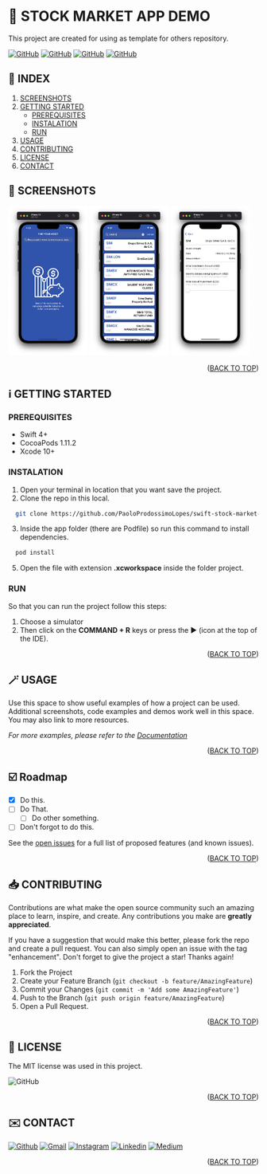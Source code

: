 <!-- SET TOP ANCHOR -->
<div id="top"></div>



<!-- APP LOGO v1 -->
<!-- 
* THIS IS OPTIONAL
<p align="center">
  <img src="https://github.com/PaoloProdossimoLopes/swift-stock-market-app-demo/blob/main/README_ASSETS/TINDER_LOGO.png" width="300">  
</p>
 -->

<!-- PROJECT NAME -->
#  STOCK MARKET APP DEMO

<!-- DESCRIPTION -->
This project are created for using as template for others repository.




<!-- APP LOGO V2-->
<!-- 
<br />
<div align="center">
  <a href="https://github.com/PaoloProdossimoLopes/swift-stock-market-app-demo">
    <img src="images/logo.png" alt="Logo" width="80" height="80">
  </a>

  <h3 align="center">Best-README-Template</h3>

  <p align="center">
    An awesome README template to jumpstart your projects!
    <br />
    <a href="https://github.com/othneildrew/Best-README-Template"><strong>Explore the docs »</strong></a>
    <br />
    <br />
    <a href="https://github.com/othneildrew/Best-README-Template">View Demo</a>
    ·
    <a href="https://github.com/othneildrew/Best-README-Template/issues">Report Bug</a>
    ·
    <a href="https://github.com/othneildrew/Best-README-Template/issues">Request Feature</a>
  </p>
</div>
-->



<!-- INFO BADGES -->
[![GitHub](https://img.shields.io/github/forks/PaoloProdossimoLopes/swift-stock-market-app-demo?color=black&style=flat-square)](https://github.com/PaoloProdossimoLopes/swift-stock-market-app-demo)
[![GitHub](https://img.shields.io/github/stars/PaoloProdossimoLopes/swift-stock-market-app-demo?color=black&style=flat-square)](https://github.com/PaoloProdossimoLopes/swift-stock-market-app-demo)
[![GitHub](https://img.shields.io/github/issues/PaoloProdossimoLopes/swift-stock-market-app-demo?color=black&style=flat-square)](https://github.com/PaoloProdossimoLopes/swift-stock-market-app-demo/issues)
[![GitHub](https://img.shields.io/github/issues-pr/PaoloProdossimoLopes/swift-stock-market-app-demo?color=black&style=flat-square)](https://github.com/PaoloProdossimoLopes/swift-stock-market-app-demo/pulls)



<!-- ACTIONS -->
<!-- Unsed
* IF YOUR WAS USING THE V2 HEADER YOU DON NEED THIS SETION

## 🔎  ACTIONS
[![REPORT ISSUE](https://img.shields.io/badge/-⚠️_REPORT_ISSUE-grey?style=flat-square&logo=pull_request&logoColor=white)](https://github.com/PaoloProdossimoLopes/swift-stock-market-app-demo/issues)
[![PULL REQUEST](https://img.shields.io/badge/-⤴️_PULL_REQUEST-grey?style=flat-square&logo=pull_request&logoColor=white)](https://github.com/PaoloProdossimoLopes/swift-stock-market-app-demo/pulls)
-->


<!-- Index -->
## 🔢  INDEX 
1. [SCREENSHOTS](#screenshots)
2. [GETTING STARTED](#getting-started)
    - [PREREQUISITES](#prerequisites)
    - [INSTALATION](#instalation)
    - [RUN](#run)
4. [USAGE](#usage) 
3. [CONTRIBUTING](#contributing)
4. [LICENSE](#license)
5. [CONTACT](#contact)



<!-- SCREENSHOTS -->
## 📸  SCREENSHOTS <a name="screenshots"></a>
<img src="https://github.com/PaoloProdossimoLopes/swift-stock-market-app-demo/blob/main/README_ASSETS/SCREENSHOTS/HOME.png" height="300">                       <img src="https://github.com/PaoloProdossimoLopes/swift-stock-market-app-demo/blob/main/README_ASSETS/SCREENSHOTS/FIND-STOCK.png" height="300">                 <img src="https://github.com/PaoloProdossimoLopes/swift-stock-market-app-demo/blob/main/README_ASSETS/SCREENSHOTS/STOCK-DETAIL.png" height="300">  

<p align="right">(<a href="#top">BACK TO TOP</a>)</p>



<!-- GETTING STARTED -->
## ℹ️  GETTING STARTED <a name="getting-started"></a>

### PREREQUISITES 
- Swift 4+
- CocoaPods 1.11.2
- Xcode 10+

### INSTALATION
1. Open your terminal in location that you want save the project.
2. Clone the repo in this local.
```sh
  git clone https://github.com/PaoloProdossimoLopes/swift-stock-market-app-demo.git
```
3. Inside the app folder (there are Podfile) so run this command to install dependencies.
```sh
  pod install
```
5. Open the file with extension **.xcworkspace** inside the folder project.
   
### RUN
So that you can run the project follow this steps:
1. Choose a simulator 
2. Then click on the **COMMAND + R** keys or press the ▶︎ (icon at the top of the IDE).

<p align="right">(<a href="#top">BACK TO TOP</a>)</p>



<!-- USAGE EXAMPLES -->
## 🪄  USAGE <a name="usage"></a>
Use this space to show useful examples of how a project can be used. Additional screenshots, code examples and demos work well in this space. You may also link to more resources.

_For more examples, please refer to the [Documentation](https://example.com)_

<p align="right">(<a href="#top">BACK TO TOP</a>)</p>



<!-- ROADMAP -->
## ☑️  Roadmap

- [X] Do this.
- [ ] Do That.
  - [ ] Do other something.
- [ ] Don't forgot to do this.

See the [open issues](https://github.com/PaoloProdossimoLopes/swift-stock-market-app-demo/issues) for a full list of proposed features (and known issues).

<p align="right">(<a href="#top">BACK TO TOP</a>)</p>



<!-- CONTRIBUTING -->
## 📥  CONTRIBUTING <a name="contributing"></a>
Contributions are what make the open source community such an amazing place to learn, inspire, and create. Any contributions you make are **greatly appreciated**.

If you have a suggestion that would make this better, please fork the repo and create a pull request. You can also simply open an issue with the tag "enhancement".
Don't forget to give the project a star! Thanks again!

1. Fork the Project
2. Create your Feature Branch (`git checkout -b feature/AmazingFeature`)
3. Commit your Changes (`git commit -m 'Add some AmazingFeature'`)
4. Push to the Branch (`git push origin feature/AmazingFeature`)
5. Open a Pull Request.

<p align="right">(<a href="#top">BACK TO TOP</a>)</p>



<!-- LICENSE -->
## 📃  LICENSE <a name="license"></a>
The MIT license was used in this project.

![GitHub](https://img.shields.io/github/license/PaoloProdossimoLopes/swift-stock-market-app-demo?color=black&style=flat-square)

<p align="right">(<a href="#top">BACK TO TOP</a>)</p>



<!-- CONTACT -->
## ✉️  CONTACT <a name="contact"></a>
[![Github](https://img.shields.io/badge/GitHub-black?style=for-the-badge&logo=github&logoColor=white)](https://github.com/PaoloProdossimoLopes)
[![Gmail](https://img.shields.io/badge/Gmail-black?style=for-the-badge&logo=gmail&logoColor=white)](mailto:paolo.prodossimo.lopes@gmail.com)
[![Instagram](https://img.shields.io/badge/Instagram-black?style=for-the-badge&logo=instagram&logoColor=white)](https://www.instagram.com/ios.dev.br/)
[![Linkedin](https://img.shields.io/badge/LinkedIn-black?style=for-the-badge&logo=linkedin&logoColor=white)](https://www.linkedin.com/in/paoloprodossimolopes/)
[![Medium](https://img.shields.io/badge/Medium-black?style=for-the-badge&logo=medium&logoColor=white)](https://medium.com/@pprodossimo)

<p align="right">(<a href="#top">BACK TO TOP</a>)</p>



<!--  NOTES
find for badges in 
https://shields.io/category/build
or 
https://github.com/PaoloProdossimoLopes/Badges4-README.md-Profile
-->
